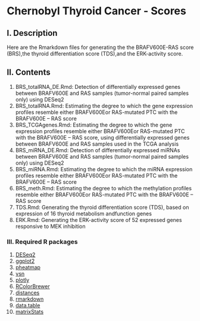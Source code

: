 # Chernobyl Thyroid Cancer - Scores
## I. Description
Here are the Rmarkdown files for generating the the BRAFV600E-RAS score (BRS),the thyroid differentiation score (TDS),and the ERK-activity score.
## II. Contents
1) BRS_totalRNA_DE.Rmd: Detection of differentially expressed genes between BRAFV600E and RAS samples (tumor-normal paired samples only) using DESeq2 
2) BRS_totalRNA.Rmd: Estimating the degree to which the gene expression profiles resemble either BRAFV600Eor RAS-mutated PTC with the BRAFV600E – RAS score 
3) BRS_TCGAgenes.Rmd: Estimating the degree to which the gene expression profiles resemble either BRAFV600Eor RAS-mutated PTC with the BRAFV600E – RAS score, using differentially expressed genes between BRAFV600E and RAS samples used in the TCGA analysis 
4) BRS_miRNA_DE.Rmd: Detection of differentially expressed miRNAs between BRAFV600E and RAS samples (tumor-normal paired samples only) using DESeq2 
5) BRS_miRNA.Rmd: Estimating the degree to which the miRNA expression profiles resemble either BRAFV600Eor RAS-mutated PTC with the BRAFV600E – RAS score 
6) BRS_meth.Rmd: Estimating the degree to which the methylation profiles resemble either BRAFV600Eor RAS-mutated PTC with the BRAFV600E – RAS score 
7) TDS.Rmd: Generating the thyroid differentiation score (TDS), based on expression of 16 thyroid metabolism andfunction genes
8) ERK.Rmd: Generating the ERK-activity score of 52 expressed genes responsive to MEK inhibition
### III. Required R packages
1) [DESeq2](https://bioconductor.org/packages/release/bioc/html/DESeq2.html)
2) [ggplot2](https://cran.r-project.org/web/packages/ggplot2/index.html)
3) [pheatmap](https://cran.r-project.org/web/packages/pheatmap/index.html)
4) [vsn](https://www.bioconductor.org/packages/release/bioc/html/vsn.html)
5) [plotly](https://cran.r-project.org/web/packages/plotly/index.html)
6) [RColorBrewer](https://cran.r-project.org/web/packages/RColorBrewer/index.html)
7) [distances](https://cran.r-project.org/web/packages/distances/index.html)
8) [rmarkdown](https://cran.r-project.org/web/packages/rmarkdown/index.html)
9) [data.table](https://cran.r-project.org/web/packages/data.table/index.html)
10) [matrixStats](https://cran.rstudio.com/web/packages/matrixStats/index.html)
